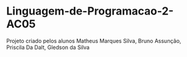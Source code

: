 # Linguagem-de-Programacao-2-AC05
Projeto criado pelos alunos Matheus Marques Silva, Bruno Assunção, Priscila Da Dalt, Gledson da Silva
